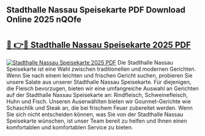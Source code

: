 ## Stadthalle Nassau Speisekarte PDF Download Online 2025 nQOfe

# <h2><a href="http://gc9m6n9.nevu.top/?p=Stadthalle+Nassau+Speisekarte">🔗 👉🔴 Stadthalle Nassau Speisekarte 2025 PDF</a></h2>

[![Stadthalle Nassau Speisekarte 2025 PDF](https://i.imgur.com/dBaPXMq.png)](http://gc9m6n9.nevu.top/?p=Stadthalle+Nassau+Speisekarte)
Die Stadthalle Nassau Speisekarte ist eine Wahl zwischen traditionellen und modernen Gerichten. Wenn Sie nach einem leichten und frischen Gericht suchen, probieren Sie unsere Salate aus unserer Stadthalle Nassau Speisekarte. Für diejenigen, die Fleisch bevorzugen, bieten wir eine umfangreiche Auswahl an Gerichten auf der Stadthalle Nassau Speisekarte an: Rindfleisch, Schweinefleisch, Huhn und Fisch. Unseren Auserwählten bieten wir Gourmet-Gerichte wie Schaschlik und Steak an, die bei frischem Feuer zubereitet werden. Wenn Sie sich nicht entscheiden können, was Sie von der Stadthalle Nassau Speisekarte wünschen, ist unser Team bereit zu helfen und Ihnen einen komfortablen und komfortablen Service zu bieten.
